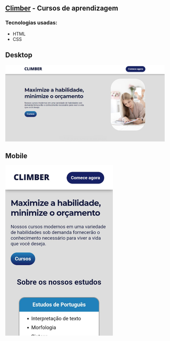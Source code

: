 ## <a href="https://climber-el.netlify.app" target="_blank">Climber</a> - Cursos de aprendizagem

### Tecnologias usadas: 
<ul>
  <li>HTML</li>
  <li>CSS</li>
</ul>

<h2>Desktop</h2>
<img src="./redme/desktop.png" width="700">

<h2>Mobile</h2>
<img src="./redme/mob.jpeg" width="340">
